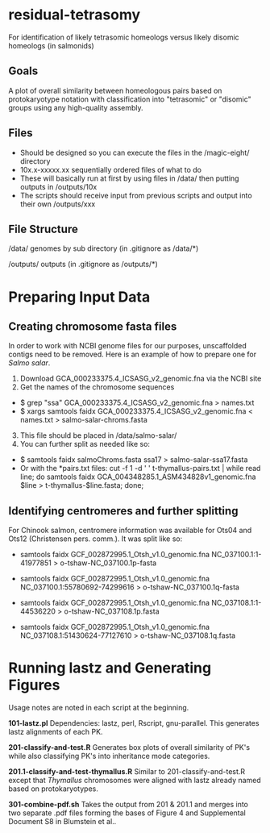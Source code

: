 # residual-tetrasomy
For identification of likely tetrasomic homeologs versus likely disomic homeologs (in salmonids)

## Goals
A plot of overall similarity between homeologous pairs based on protokaryotype notation with classification into "tetrasomic" or "disomic" groups using any high-quality assembly.

## Files
  * Should be designed so you can execute the files in the /magic-eight/ directory
  * 10x.x-xxxxx.xx sequentially ordered files of what to do
  * These will basically run at first by using files in /data/ then putting outputs in /outputs/10x
  * The scripts should receive input from previous scripts and output into their own /outputs/xxx

## File Structure

/data/ genomes by sub directory (in .gitignore as /data/*)

/outputs/ outputs (in .gitignore as /outputs/*)

# Preparing Input Data
## Creating chromosome fasta files
In order to work with NCBI genome files for our purposes, unscaffolded contigs need to be removed. Here is an example of how to prepare one for _Salmo salar_.

1. Download GCA_000233375.4_ICSASG_v2_genomic.fna  via the NCBI site
2. Get the names of the chromosome sequences
  * $ grep "ssa" GCA_000233375.4_ICSASG_v2_genomic.fna > names.txt
  * $ xargs samtools faidx GCA_000233375.4_ICSASG_v2_genomic.fna < names.txt > salmo-salar-chroms.fasta
3. This file should be placed in /data/salmo-salar/
4. You can further split as needed like so:
  * $ samtools faidx salmoChroms.fasta ssa17 > salmo-salar-ssa17.fasta
  * Or with the *pairs.txt files: cut -f 1 -d ' ' t-thymallus-pairs.txt | while read line; do samtools faidx GCA_004348285.1_ASM434828v1_genomic.fna \$line > t-thymallus-\$line.fasta; done;

## Identifying centromeres and further splitting
For Chinook salmon, centromere information was available for Ots04 and Ots12 (Christensen pers. comm.). It was split like so:

  * samtools faidx GCF_002872995.1_Otsh_v1.0_genomic.fna NC_037100.1:1-41977851 > o-tshaw-NC_037100.1p-fasta
  * samtools faidx GCF_002872995.1_Otsh_v1.0_genomic.fna NC_037100.1:55780692-74299616 > o-tshaw-NC_037100.1q-fasta

  * samtools faidx GCF_002872995.1_Otsh_v1.0_genomic.fna NC_037108.1:1-44536220 > o-tshaw-NC_037108.1p.fasta
  * samtools faidx GCF_002872995.1_Otsh_v1.0_genomic.fna NC_037108.1:51430624-77127610 > o-tshaw-NC_037108.1q.fasta


# Running lastz and Generating Figures
Usage notes are noted in each script at the beginning.

__101-lastz.pl__ Dependencies: lastz, perl, Rscript, gnu-parallel. This generates lastz alignments of each PK.

__201-classify-and-test.R__ Generates box plots of overall similarity of PK's while also classifying PK's into inheritance mode categories.

__201.1-classify-and-test-thymallus.R__ Similar to 201-classify-and-test.R except that _Thymallus_ chromosomes were aligned with lastz already named based on protokaryotypes.

__301-combine-pdf.sh__ Takes the output from 201 & 201.1 and merges into two separate .pdf files forming the bases of Figure 4 and Supplemental Document S8 in Blumstein et al..

